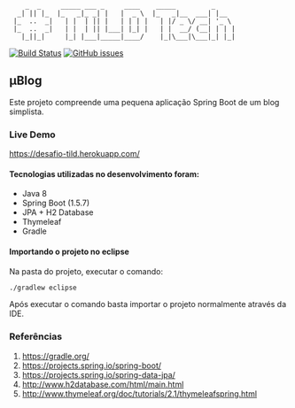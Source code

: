 ```
    _  _     _____ ___ _     ____    _____         _
  _| || |_  |_   _|_ _| |   |  _ \  |_   _|__  ___| |__
 |_  ..  _|   | |  | || |   | | | |   | |/ _ \/ __| '_ \
 |_  ..  _|   | |  | || |___| |_| |   | |  __/ (__| | | |
   |_||_|     |_| |___|_____|____/    |_|\___|\___|_| |_|
```
[![Build Status][Status]](https://travis-ci.org/tild-tech/desafio)
[![GitHub issues][Issues]](https://github.com/tild-tech/desafio/issues)
## µBlog

Este projeto compreende uma pequena aplicação Spring Boot de um blog simplista.

### Live Demo

https://desafio-tild.herokuapp.com/


#### Tecnologias utilizadas no desenvolvimento foram:

* Java 8
* Spring Boot (1.5.7)
* JPA + H2 Database
* Thymeleaf
* Gradle 

#### Importando o projeto no eclipse

Na pasta do projeto, executar o comando:
```bash
./gradlew eclipse
```
Após executar o comando basta importar o projeto normalmente através da IDE.

### Referências

1. https://gradle.org/
2. https://projects.spring.io/spring-boot/
3. https://projects.spring.io/spring-data-jpa/
4. http://www.h2database.com/html/main.html
5. http://www.thymeleaf.org/doc/tutorials/2.1/thymeleafspring.html

[Issues]: https://img.shields.io/github/issues/tild-tech/desafio.svg
[Status]: https://travis-ci.org/tild-tech/desafio.svg?branch=master
